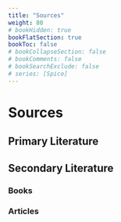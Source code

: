 ```yaml
---
title: "Sources"
weight: 80
# bookHidden: true
bookFlatSection: true
bookToc: false
# bookCollapseSection: false
# bookComments: false
# bookSearchExclude: false
# series: [Spice]
---
```


# Sources

## Primary Literature

## Secondary Literature

### Books

<!-- Use CNTRL + ALT + Z to cite from Zotero -->


<!-- * Frankopan, Peter. (2012). *The Silk Roads: A new history of the world.* Bloomsbury. [<i class="fa fa-1x fa-external-link-square"></i>](https://www.worldcat.org/title/1200801737) -->



### Articles

